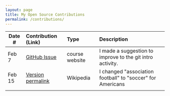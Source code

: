 ```yaml
---
layout: page
title: My Open Source Contributions
permalink: /contributions/
---
```


<!--
Type of the contribution should be "Wikipedia edit", "OpenStreet Map feature", "Documentation", "Course website", "Blog",
"Browser Add-on", etc.

The description should include a brief summary of what you did.

The link should bring us to a public page that shows your contribution. 

Replace the first row with your own contribution. 

-->





| Date #       | Contribution (Link)  | Type  | Description |
|---|:---|:---|:---|
| Feb 7  | [GitHub Issue](https://github.com/joannakl/ossd/issues/86)    | course website    |   I made a suggestion to improve to the git intro activity.    |
| Feb 15 | [Version permalink](https://en.wikipedia.org/w/index.php?title=Allie_Wilson&oldid=1207817146) | Wikipedia | I changed "association football" to "soccer" for Americans |
|     |     |     |      |
